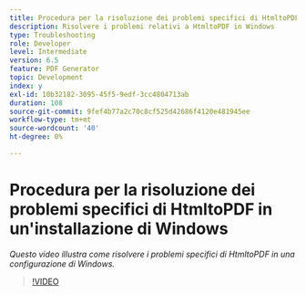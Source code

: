 ```yaml
---
title: Procedura per la risoluzione dei problemi specifici di HtmltoPDF in un'installazione di Windows
description: Risolvere i problemi relativi a HtmltoPDF in Windows
type: Troubleshooting
role: Developer
level: Intermediate
version: 6.5
feature: PDF Generator
topic: Development
index: y
exl-id: 10b32182-3095-45f5-9edf-3cc4804713ab
duration: 108
source-git-commit: 9fef4b77a2c70c8cf525d42686f4120e481945ee
workflow-type: tm+mt
source-wordcount: '40'
ht-degree: 0%

---
```


# Procedura per la risoluzione dei problemi specifici di HtmltoPDF in un&#39;installazione di Windows

*Questo video illustra come risolvere i problemi specifici di HtmltoPDF in una configurazione di Windows.*

>[!VIDEO](https://video.tv.adobe.com/v/335545?quality=12&learn=on)
